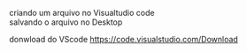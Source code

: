 criando um arquivo no Visualtudio code<br>
salvando o arquivo no Desktop 


donwload do VScode https://code.visualstudio.com/Download
